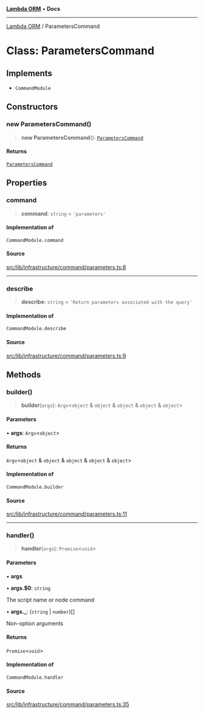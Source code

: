 [**Lambda ORM**](../README.md) • **Docs**

***

[Lambda ORM](../README.md) / ParametersCommand

# Class: ParametersCommand

## Implements

- `CommandModule`

## Constructors

### new ParametersCommand()

> **new ParametersCommand**(): [`ParametersCommand`](ParametersCommand.md)

#### Returns

[`ParametersCommand`](ParametersCommand.md)

## Properties

### command

> **command**: `string` = `'parameters'`

#### Implementation of

`CommandModule.command`

#### Source

[src/lib/infrastructure/command/parameters.ts:8](https://github.com/lambda-orm/lambdaorm-cli/blob/78ab04c128a3d9bf0e85700413d1f74a4878565a/src/lib/infrastructure/command/parameters.ts#L8)

***

### describe

> **describe**: `string` = `'Return parameters associated with the query'`

#### Implementation of

`CommandModule.describe`

#### Source

[src/lib/infrastructure/command/parameters.ts:9](https://github.com/lambda-orm/lambdaorm-cli/blob/78ab04c128a3d9bf0e85700413d1f74a4878565a/src/lib/infrastructure/command/parameters.ts#L9)

## Methods

### builder()

> **builder**(`args`): `Argv`\<`object` & `object` & `object` & `object` & `object`\>

#### Parameters

• **args**: `Argv`\<`object`\>

#### Returns

`Argv`\<`object` & `object` & `object` & `object` & `object`\>

#### Implementation of

`CommandModule.builder`

#### Source

[src/lib/infrastructure/command/parameters.ts:11](https://github.com/lambda-orm/lambdaorm-cli/blob/78ab04c128a3d9bf0e85700413d1f74a4878565a/src/lib/infrastructure/command/parameters.ts#L11)

***

### handler()

> **handler**(`args`): `Promise`\<`void`\>

#### Parameters

• **args**

• **args.$0**: `string`

The script name or node command

• **args.\_**: (`string` \| `number`)[]

Non-option arguments

#### Returns

`Promise`\<`void`\>

#### Implementation of

`CommandModule.handler`

#### Source

[src/lib/infrastructure/command/parameters.ts:35](https://github.com/lambda-orm/lambdaorm-cli/blob/78ab04c128a3d9bf0e85700413d1f74a4878565a/src/lib/infrastructure/command/parameters.ts#L35)
